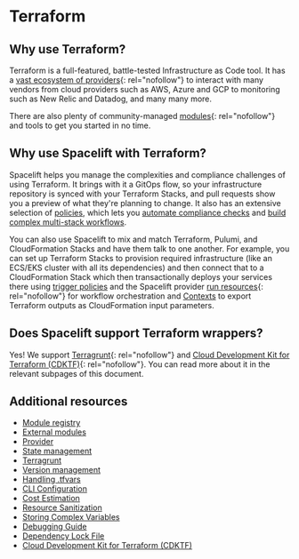 # Terraform

## Why use Terraform?

Terraform is a full-featured, battle-tested Infrastructure as Code tool. It has a [vast ecosystem of providers](https://registry.terraform.io/browse/providers){: rel="nofollow"} to interact with many vendors from cloud providers such as AWS, Azure and GCP to monitoring such as New Relic and Datadog, and many many more.

There are also plenty of community-managed [modules](https://registry.terraform.io/browse/modules){: rel="nofollow"} and tools to get you started in no time.

## Why use Spacelift with Terraform?

Spacelift helps you manage the complexities and compliance challenges of using Terraform. It brings with it a GitOps flow, so your infrastructure repository is synced with your Terraform Stacks, and pull requests show you a preview of what they're planning to change. It also has an extensive selection of [policies](../../concepts/policy/README.md), which lets you [automate compliance checks](../../concepts/policy/terraform-plan-policy.md) and [build complex multi-stack workflows](../../concepts/policy/trigger-policy.md).

You can also use Spacelift to mix and match Terraform, Pulumi, and CloudFormation Stacks and have them talk to one another. For example, you can set up Terraform Stacks to provision required infrastructure (like an ECS/EKS cluster with all its dependencies) and then connect that to a CloudFormation Stack which then transactionally deploys your services there using [trigger policies](../../concepts/policy/trigger-policy.md) and the Spacelift provider [run resources](https://registry.terraform.io/providers/spacelift-io/spacelift/latest/docs/resources/run){: rel="nofollow"} for workflow orchestration and [Contexts](../../concepts/configuration/context.md#remote-state-alternative-terraform-specific) to export Terraform outputs as CloudFormation input parameters.

## Does Spacelift support Terraform wrappers?

Yes! We support [Terragrunt](https://terragrunt.gruntwork.io){: rel="nofollow"} and [Cloud Development Kit for Terraform (CDKTF)](https://www.terraform.io/cdktf){: rel="nofollow"}. You can read more about it in the relevant subpages of this document.

## Additional resources

- [Module registry](./module-registry.md)
- [External modules](./external-modules.md)
- [Provider](./terraform-provider.md)
- [State management](./state-management.md)
- [Terragrunt](./terragrunt.md)
- [Version management](./version-management.md)
- [Handling .tfvars](./handling-tfvars.md)
- [CLI Configuration](./cli-configuration.md)
- [Cost Estimation](./infracost.md)
- [Resource Sanitization](./resource-sanitization.md)
- [Storing Complex Variables](./storing-complex-variables.md)
- [Debugging Guide](./debugging-guide.md)
- [Dependency Lock File](./dependency-lock-file.md)
- [Cloud Development Kit for Terraform (CDKTF)](./cdktf.md)

